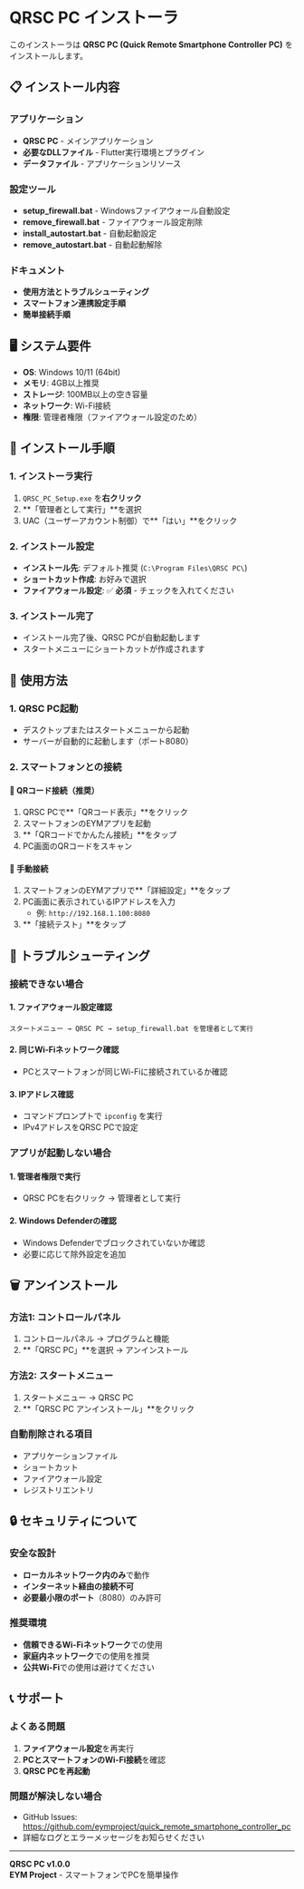 # QRSC PC インストーラ

このインストーラは **QRSC PC (Quick Remote Smartphone Controller PC)** をインストールします。

## 📋 インストール内容

### アプリケーション
- **QRSC PC** - メインアプリケーション
- **必要なDLLファイル** - Flutter実行環境とプラグイン
- **データファイル** - アプリケーションリソース

### 設定ツール
- **setup_firewall.bat** - Windowsファイアウォール自動設定
- **remove_firewall.bat** - ファイアウォール設定削除
- **install_autostart.bat** - 自動起動設定
- **remove_autostart.bat** - 自動起動解除

### ドキュメント
- **使用方法とトラブルシューティング**
- **スマートフォン連携設定手順**
- **簡単接続手順**

## 🖥️ システム要件

- **OS**: Windows 10/11 (64bit)
- **メモリ**: 4GB以上推奨
- **ストレージ**: 100MB以上の空き容量
- **ネットワーク**: Wi-Fi接続
- **権限**: 管理者権限（ファイアウォール設定のため）

## 🚀 インストール手順

### 1. インストーラ実行
1. `QRSC_PC_Setup.exe` を**右クリック**
2. **「管理者として実行」**を選択
3. UAC（ユーザーアカウント制御）で**「はい」**をクリック

### 2. インストール設定
- **インストール先**: デフォルト推奨 (`C:\Program Files\QRSC PC\`)
- **ショートカット作成**: お好みで選択
- **ファイアウォール設定**: ✅ **必須** - チェックを入れてください

### 3. インストール完了
- インストール完了後、QRSC PCが自動起動します
- スタートメニューにショートカットが作成されます

## 📱 使用方法

### 1. QRSC PC起動
- デスクトップまたはスタートメニューから起動
- サーバーが自動的に起動します（ポート8080）

### 2. スマートフォンとの接続

#### 🎯 QRコード接続（推奨）
1. QRSC PCで**「QRコード表示」**をクリック
2. スマートフォンのEYMアプリを起動
3. **「QRコードでかんたん接続」**をタップ
4. PC画面のQRコードをスキャン

#### 🔧 手動接続
1. スマートフォンのEYMアプリで**「詳細設定」**をタップ
2. PC画面に表示されているIPアドレスを入力
   - 例: `http://192.168.1.100:8080`
3. **「接続テスト」**をタップ

## 🔧 トラブルシューティング

### 接続できない場合

#### 1. ファイアウォール設定確認
```
スタートメニュー → QRSC PC → setup_firewall.bat を管理者として実行
```

#### 2. 同じWi-Fiネットワーク確認
- PCとスマートフォンが同じWi-Fiに接続されているか確認

#### 3. IPアドレス確認
- コマンドプロンプトで `ipconfig` を実行
- IPv4アドレスをQRSC PCで設定

### アプリが起動しない場合

#### 1. 管理者権限で実行
- QRSC PCを右クリック → 管理者として実行

#### 2. Windows Defenderの確認
- Windows Defenderでブロックされていないか確認
- 必要に応じて除外設定を追加

## 🗑️ アンインストール

### 方法1: コントロールパネル
1. コントロールパネル → プログラムと機能
2. **「QRSC PC」**を選択 → アンインストール

### 方法2: スタートメニュー
1. スタートメニュー → QRSC PC
2. **「QRSC PC アンインストール」**をクリック

### 自動削除される項目
- アプリケーションファイル
- ショートカット
- ファイアウォール設定
- レジストリエントリ

## 🔒 セキュリティについて

### 安全な設計
- **ローカルネットワーク内のみ**で動作
- **インターネット経由の接続不可**
- **必要最小限のポート**（8080）のみ許可

### 推奨環境
- **信頼できるWi-Fiネットワーク**での使用
- **家庭内ネットワーク**での使用を推奨
- **公共Wi-Fi**での使用は避けてください

## 📞 サポート

### よくある問題
1. **ファイアウォール設定**を再実行
2. **PCとスマートフォンのWi-Fi接続**を確認
3. **QRSC PCを再起動**

### 問題が解決しない場合
- GitHub Issues: https://github.com/eymproject/quick_remote_smartphone_controller_pc
- 詳細なログとエラーメッセージをお知らせください

---

**QRSC PC v1.0.0**  
**EYM Project** - スマートフォンでPCを簡単操作
